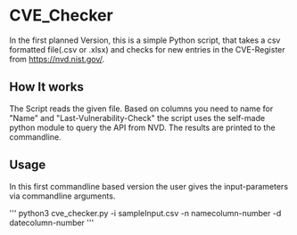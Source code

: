 # CVE_Checker

In the first planned Version, this is a simple Python script, that takes a csv formatted file(.csv or .xlsx) and checks 
for new entries in the CVE-Register from https://nvd.nist.gov/.

## How It works
The Script reads the given file. Based on columns you need to name for "Name" and "Last-Vulnerability-Check" the script
uses the self-made python module to query the API from NVD.
The results are printed to the commandline.

## Usage
In this first commandline based version the user gives the input-parameters via commandline arguments.

'''
python3 cve_checker.py -i sampleInput.csv -n namecolumn-number -d datecolumn-number
'''
